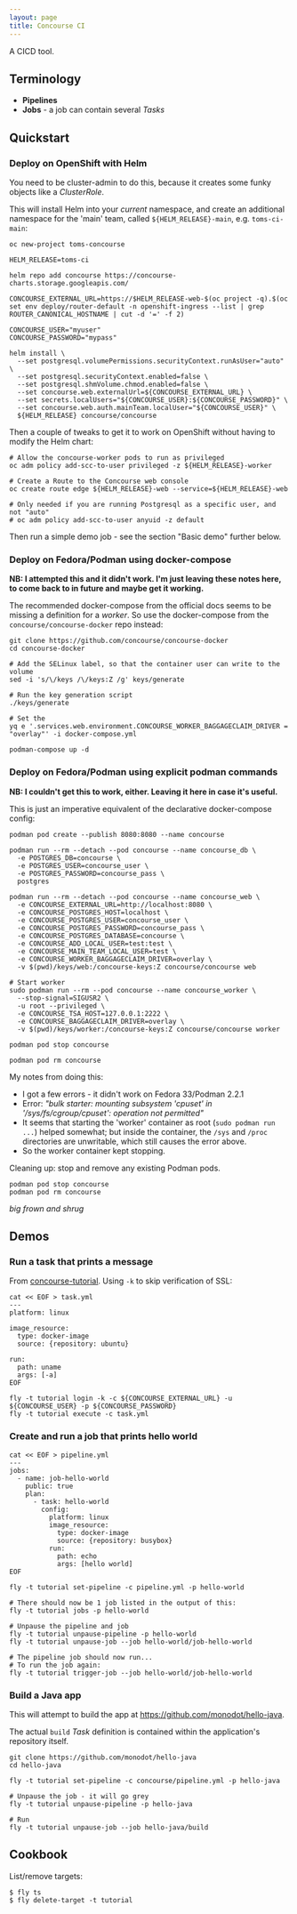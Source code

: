 ```yaml
---
layout: page
title: Concourse CI
---
```


A CICD tool.

## Terminology

- **Pipelines**
- **Jobs** - a job can contain several _Tasks_

## Quickstart

### Deploy on OpenShift with Helm

You need to be cluster-admin to do this, because it creates some funky objects like a _ClusterRole_.

This will install Helm into your _current_ namespace, and create an additional namespace for the 'main' team, called `${HELM_RELEASE}-main`, e.g. `toms-ci-main`:

```
oc new-project toms-concourse

HELM_RELEASE=toms-ci

helm repo add concourse https://concourse-charts.storage.googleapis.com/

CONCOURSE_EXTERNAL_URL=https://$HELM_RELEASE-web-$(oc project -q).$(oc set env deploy/router-default -n openshift-ingress --list | grep ROUTER_CANONICAL_HOSTNAME | cut -d '=' -f 2)

CONCOURSE_USER="myuser"
CONCOURSE_PASSWORD="mypass"

helm install \
  --set postgresql.volumePermissions.securityContext.runAsUser="auto" \
  --set postgresql.securityContext.enabled=false \
  --set postgresql.shmVolume.chmod.enabled=false \
  --set concourse.web.externalUrl=${CONCOURSE_EXTERNAL_URL} \
  --set secrets.localUsers="${CONCOURSE_USER}:${CONCOURSE_PASSWORD}" \
  --set concourse.web.auth.mainTeam.localUser="${CONCOURSE_USER}" \
  ${HELM_RELEASE} concourse/concourse
```

Then a couple of tweaks to get it to work on OpenShift without having to modify the Helm chart:

```
# Allow the concourse-worker pods to run as privileged
oc adm policy add-scc-to-user privileged -z ${HELM_RELEASE}-worker

# Create a Route to the Concourse web console
oc create route edge ${HELM_RELEASE}-web --service=${HELM_RELEASE}-web

# Only needed if you are running Postgresql as a specific user, and not "auto"
# oc adm policy add-scc-to-user anyuid -z default
```

Then run a simple demo job - see the section "Basic demo" further below.

### Deploy on Fedora/Podman using docker-compose

**NB: I attempted this and it didn't work. I'm just leaving these notes here, to come back to in future and maybe get it working.**

The recommended docker-compose from the official docs seems to be missing a definition for a _worker_. So use the docker-compose from the `concourse/concourse-docker` repo instead:

```
git clone https://github.com/concourse/concourse-docker
cd concourse-docker

# Add the SELinux label, so that the container user can write to the volume
sed -i 's/\/keys /\/keys:Z /g' keys/generate

# Run the key generation script
./keys/generate

# Set the
yq e '.services.web.environment.CONCOURSE_WORKER_BAGGAGECLAIM_DRIVER = "overlay"' -i docker-compose.yml

podman-compose up -d
```

### Deploy on Fedora/Podman using explicit podman commands

**NB: I couldn't get this to work, either. Leaving it here in case it's useful.**

This is just an imperative equivalent of the declarative docker-compose config:

```
podman pod create --publish 8080:8080 --name concourse

podman run --rm --detach --pod concourse --name concourse_db \
  -e POSTGRES_DB=concourse \
  -e POSTGRES_USER=concourse_user \
  -e POSTGRES_PASSWORD=concourse_pass \
  postgres

podman run --rm --detach --pod concourse --name concourse_web \
  -e CONCOURSE_EXTERNAL_URL=http://localhost:8080 \
  -e CONCOURSE_POSTGRES_HOST=localhost \
  -e CONCOURSE_POSTGRES_USER=concourse_user \
  -e CONCOURSE_POSTGRES_PASSWORD=concourse_pass \
  -e CONCOURSE_POSTGRES_DATABASE=concourse \
  -e CONCOURSE_ADD_LOCAL_USER=test:test \
  -e CONCOURSE_MAIN_TEAM_LOCAL_USER=test \
  -e CONCOURSE_WORKER_BAGGAGECLAIM_DRIVER=overlay \
  -v $(pwd)/keys/web:/concourse-keys:Z concourse/concourse web

# Start worker
sudo podman run --rm --pod concourse --name concourse_worker \
  --stop-signal=SIGUSR2 \
  -u root --privileged \
  -e CONCOURSE_TSA_HOST=127.0.0.1:2222 \
  -e CONCOURSE_BAGGAGECLAIM_DRIVER=overlay \
  -v $(pwd)/keys/worker:/concourse-keys:Z concourse/concourse worker

podman pod stop concourse

podman pod rm concourse
```

My notes from doing this:

- I got a few errors - it didn't work on Fedora 33/Podman 2.2.1
- Error: _"bulk starter: mounting subsystem 'cpuset' in '/sys/fs/cgroup/cpuset': operation not permitted"_
- It seems that starting the 'worker' container as root (`sudo podman run ...`) helped somewhat; but inside the container, the `/sys` and `/proc` directories are unwritable, which still causes the error above.
- So the worker container kept stopping.

Cleaning up: stop and remove any existing Podman pods.

```
podman pod stop concourse
podman pod rm concourse
```

_big frown and shrug_

## Demos

### Run a task that prints a message

From [concourse-tutorial](https://concoursetutorial.com/). Using `-k` to skip verification of SSL:

```
cat << EOF > task.yml
---
platform: linux

image_resource:
  type: docker-image
  source: {repository: ubuntu}

run:
  path: uname
  args: [-a]
EOF

fly -t tutorial login -k -c ${CONCOURSE_EXTERNAL_URL} -u ${CONCOURSE_USER} -p ${CONCOURSE_PASSWORD}
fly -t tutorial execute -c task.yml
```

### Create and run a job that prints hello world

```
cat << EOF > pipeline.yml
---
jobs:
  - name: job-hello-world
    public: true
    plan:
      - task: hello-world
        config:
          platform: linux
          image_resource:
            type: docker-image
            source: {repository: busybox}
          run:
            path: echo
            args: [hello world]
EOF

fly -t tutorial set-pipeline -c pipeline.yml -p hello-world

# There should now be 1 job listed in the output of this:
fly -t tutorial jobs -p hello-world

# Unpause the pipeline and job
fly -t tutorial unpause-pipeline -p hello-world
fly -t tutorial unpause-job --job hello-world/job-hello-world

# The pipeline job should now run...
# To run the job again:
fly -t tutorial trigger-job --job hello-world/job-hello-world
```

### Build a Java app

This will attempt to build the app at <https://github.com/monodot/hello-java>.

The actual `build` _Task_ definition is contained within the application's repository itself.

```
git clone https://github.com/monodot/hello-java
cd hello-java

fly -t tutorial set-pipeline -c concourse/pipeline.yml -p hello-java

# Unpause the job - it will go grey
fly -t tutorial unpause-pipeline -p hello-java

# Run
fly -t tutorial unpause-job --job hello-java/build
```

## Cookbook

List/remove targets:

```
$ fly ts
$ fly delete-target -t tutorial
```

